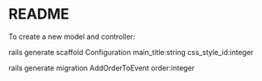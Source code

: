 # README

To create a new model and controller:

rails generate scaffold Configuration main_title:string css_style_id:integer


rails generate migration AddOrderToEvent order:integer
